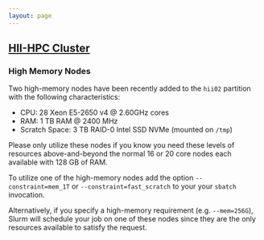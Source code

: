 ```yaml
---
layout: page
---
```


## [HII-HPC Cluster](../hii-hpc.html)

### High Memory Nodes

Two high-memory nodes have been recently added to the `hii02` partition with the following characteristics:

- CPU: 28 Xeon E5-2650 v4 @ 2.60GHz cores
- RAM:  1 TB RAM @ 2400 MHz
- Scratch Space: 3 TB RAID-0 Intel SSD NVMe (mounted on `/tmp`)

Please only utilize these nodes if you know you need these levels of resources above-and-beyond
the normal 16 or 20 core nodes each available with 128 GB of RAM.

To utilize one of the high-memory nodes add
the option  `--constraint=mem_1T` or `--constraint=fast_scratch` to your your `sbatch` invocation.

Alternatively, if you specify a high-memory requirement (e.g. `--mem=256G`), Slurm will schedule
your job on one of these nodes since they are the only resources available to satisfy the request.
